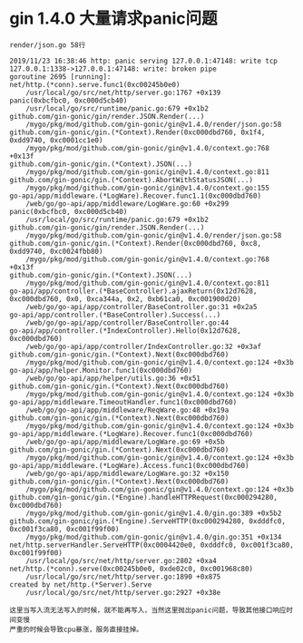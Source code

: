 # gin 1.4.0 大量请求panic问题 
    render/json.go 58行
    
    2019/11/23 16:38:46 http: panic serving 127.0.0.1:47148: write tcp 127.0.0.1:1338->127.0.0.1:47148: write: broken pipe
    goroutine 2695 [running]:
    net/http.(*conn).serve.func1(0xc00245b0e0)
    	/usr/local/go/src/net/http/server.go:1767 +0x139
    panic(0xbcfbc0, 0xc000d5cb40)
    	/usr/local/go/src/runtime/panic.go:679 +0x1b2
    github.com/gin-gonic/gin/render.JSON.Render(...)
    	/mygo/pkg/mod/github.com/gin-gonic/gin@v1.4.0/render/json.go:58
    github.com/gin-gonic/gin.(*Context).Render(0xc000dbd760, 0x1f4, 0xdd9740, 0xc0001cc1e0)
    	/mygo/pkg/mod/github.com/gin-gonic/gin@v1.4.0/context.go:768 +0x13f
    github.com/gin-gonic/gin.(*Context).JSON(...)
    	/mygo/pkg/mod/github.com/gin-gonic/gin@v1.4.0/context.go:811
    github.com/gin-gonic/gin.(*Context).AbortWithStatusJSON(...)
    	/mygo/pkg/mod/github.com/gin-gonic/gin@v1.4.0/context.go:155
    go-api/app/middleware.(*LogWare).Recover.func1.1(0xc000dbd760)
    	/web/go/go-api/app/middleware/LogWare.go:60 +0x299
    panic(0xbcfbc0, 0xc000d5cb40)
    	/usr/local/go/src/runtime/panic.go:679 +0x1b2
    github.com/gin-gonic/gin/render.JSON.Render(...)
    	/mygo/pkg/mod/github.com/gin-gonic/gin@v1.4.0/render/json.go:58
    github.com/gin-gonic/gin.(*Context).Render(0xc000dbd760, 0xc8, 0xdd9740, 0xc0024fbb80)
    	/mygo/pkg/mod/github.com/gin-gonic/gin@v1.4.0/context.go:768 +0x13f
    github.com/gin-gonic/gin.(*Context).JSON(...)
    	/mygo/pkg/mod/github.com/gin-gonic/gin@v1.4.0/context.go:811
    go-api/app/controller.(*BaseController).ajaxReturn(0x12d7628, 0xc000dbd760, 0x0, 0xca344a, 0x2, 0xb61ca0, 0xc001900d20)
    	/web/go/go-api/app/controller/BaseController.go:31 +0x2a5
    go-api/app/controller.(*BaseController).Success(...)
    	/web/go/go-api/app/controller/BaseController.go:44
    go-api/app/controller.(*IndexController).Hello(0x12d7628, 0xc000dbd760)
    	/web/go/go-api/app/controller/IndexController.go:32 +0x3af
    github.com/gin-gonic/gin.(*Context).Next(0xc000dbd760)
    	/mygo/pkg/mod/github.com/gin-gonic/gin@v1.4.0/context.go:124 +0x3b
    go-api/app/helper.Monitor.func1(0xc000dbd760)
    	/web/go/go-api/app/helper/utils.go:36 +0x51
    github.com/gin-gonic/gin.(*Context).Next(0xc000dbd760)
    	/mygo/pkg/mod/github.com/gin-gonic/gin@v1.4.0/context.go:124 +0x3b
    go-api/app/middleware.TimeoutHandler.func1(0xc000dbd760)
    	/web/go/go-api/app/middleware/ReqWare.go:48 +0x19a
    github.com/gin-gonic/gin.(*Context).Next(0xc000dbd760)
    	/mygo/pkg/mod/github.com/gin-gonic/gin@v1.4.0/context.go:124 +0x3b
    go-api/app/middleware.(*LogWare).Recover.func1(0xc000dbd760)
    	/web/go/go-api/app/middleware/LogWare.go:69 +0x5b
    github.com/gin-gonic/gin.(*Context).Next(0xc000dbd760)
    	/mygo/pkg/mod/github.com/gin-gonic/gin@v1.4.0/context.go:124 +0x3b
    go-api/app/middleware.(*LogWare).Access.func1(0xc000dbd760)
    	/web/go/go-api/app/middleware/LogWare.go:32 +0x150
    github.com/gin-gonic/gin.(*Context).Next(0xc000dbd760)
    	/mygo/pkg/mod/github.com/gin-gonic/gin@v1.4.0/context.go:124 +0x3b
    github.com/gin-gonic/gin.(*Engine).handleHTTPRequest(0xc000294280, 0xc000dbd760)
    	/mygo/pkg/mod/github.com/gin-gonic/gin@v1.4.0/gin.go:389 +0x5b2
    github.com/gin-gonic/gin.(*Engine).ServeHTTP(0xc000294280, 0xdddfc0, 0xc001f3ca80, 0xc001f99f00)
    	/mygo/pkg/mod/github.com/gin-gonic/gin@v1.4.0/gin.go:351 +0x134
    net/http.serverHandler.ServeHTTP(0xc0004420e0, 0xdddfc0, 0xc001f3ca80, 0xc001f99f00)
    	/usr/local/go/src/net/http/server.go:2802 +0xa4
    net/http.(*conn).serve(0xc00245b0e0, 0xde02c0, 0xc001968c80)
    	/usr/local/go/src/net/http/server.go:1890 +0x875
    created by net/http.(*Server).Serve
    	/usr/local/go/src/net/http/server.go:2927 +0x38e
    
    这里当写入流无法写入的时候，就不能再写入，当然这里抛出panic问题，导致其他接口响应时间变慢
    严重的时候会导致cpu暴涨，服务直接挂掉。